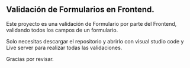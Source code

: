 ## Validación de Formularios en Frontend.

Este proyecto es una validación de Formulario por parte del Frontend, validando todos los campos de un formulario.

Solo necesitas descargar el repositorio y abrirlo con visual studio code y Live server para realizar todas las validaciones.

Gracias por revisar. 
